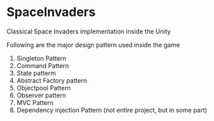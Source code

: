 # SpaceInvaders
Classical Space Invaders implementation inside the Unity

Following are the major design pattern used inside the game
1. Singleton Pattern
2. Command Pattern
3. State patterm
4. Abstract Factory pattern
5. Objectpool Pattern
6. Observer pattern
7. MVC Pattern
8. Dependency injection Pattern (not entire project, but in some part)
